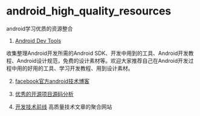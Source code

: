 # android_high_quality_resources
android学习优质的资源整合

1. [Android Dev Tools](www.androiddevtools.cn)
 
  收集整理Android开发所需的Android SDK、开发中用到的工具、Android开发教程、Android设计规范，免费的设计素材等。欢迎大家推荐自己在Android开发过程中用的好用的工具、学习开发教程、用到设计素材。

2. [facebook官方android技术博客](https://code.facebook.com/android/)

3. [优秀的开源项目源码分析](http://codekk.com/open-source-project-analysis)

4. [开发技术前线](http://www.devtf.cn/)  高质量技术文章的聚合网站
